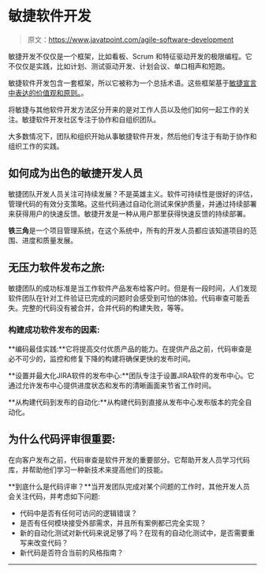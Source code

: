 # 敏捷软件开发

> 原文：<https://www.javatpoint.com/agile-software-development>

敏捷开发不仅仅是一个框架，比如看板、Scrum 和特征驱动开发的极限编程。它不仅仅是实践，比如计划、测试驱动开发、计划会议、单口相声和短跑。

敏捷软件开发包含一套框架，所以它被称为一个总括术语。这些框架基于[敏捷宣言中表达的价值观和原则。](agile-manifesto)。

将敏捷与其他软件开发方法区分开来的是对工作人员以及他们如何一起工作的关注。敏捷软件开发社区专注于协作和自组织团队。

大多数情况下，团队和组织开始从事敏捷软件开发，然后他们专注于有助于协作和组织工作的实践。

## 如何成为出色的敏捷开发人员

敏捷团队开发人员关注可持续发展？不是英雄主义。软件可持续性是很好的评估，管理代码的有效分支策略。这些代码通过自动化测试来保护质量，并通过持续部署来获得用户的快速反馈。敏捷开发是一种从用户那里获得快速反馈的持续部署。

**铁三角**是一个项目管理系统，在这个系统中，所有的开发人员都应该知道项目的范围、进度和质量发展。

## 无压力软件发布之旅:

敏捷团队的成功标准是当工作软件产品发布给客户时。但是有一段时间，人们发现软件团队在针对工件验证已完成的问题时会感受到可怕的体验。代码审查可能丢失。完整的代码没有被合并，合并代码的构建失败，等等。

### 构建成功软件发布的因素:

**编码最佳实践:**它将提高交付优质产品的能力。在提供产品之前，代码审查是必不可少的，监控和修复下降的构建将确保更快的发布时间。

**设置并最大化JIRA软件的发布中心:**团队专注于设置JIRA软件的发布中心。它通过允许发布中心提供进度状态和发布的清晰画面来节省工作时间。

**从构建代码到发布的自动化:**从构建代码到直接从发布中心发布版本的完全自动化。

## 为什么代码评审很重要:

在向客户发布之前，代码审查是软件开发的重要部分。它帮助开发人员学习代码库，并帮助他们学习一种新技术来提高他们的技能。

**到底什么是代码评审？**当开发团队完成对某个问题的工作时，其他开发人员会关注代码，并考虑如下问题:

*   代码中是否有任何可访问的逻辑错误？
*   是否有任何模块接受外部需求，并且所有案例都已完全实现？
*   新的自动化测试对新代码来说足够了吗？在现有的自动化测试中，是否需要重写来改变代码？
*   新代码是否符合当前的风格指南？

* * *